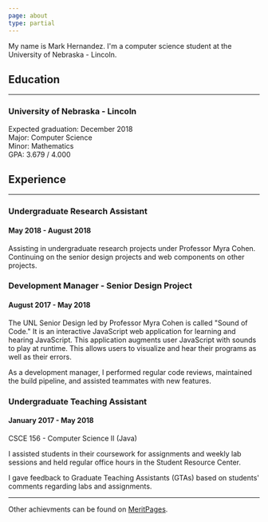 ```yaml
---
page: about
type: partial
---
```


My name is Mark Hernandez. I'm a computer science student at the University of Nebraska - Lincoln.

## Education

---

### University of Nebraska - Lincoln

Expected graduation: December 2018<br />
Major: Computer Science<br />
Minor: Mathematics<br />
GPA: 3.679 / 4.000

## Experience

---

### Undergraduate Research Assistant

#### May 2018 - August 2018

Assisting in undergraduate research projects under Professor Myra Cohen. Continuing on the senior design projects and web components on other projects.

### Development Manager - Senior Design Project

#### August 2017 - May 2018

The UNL Senior Design led by Professor Myra Cohen is called "Sound of Code." It is an interactive JavaScript web application for learning and hearing JavaScript. This application augments user JavaScript with sounds to play at runtime. This allows users to visualize and hear their programs as well as their errors.

As a development manager, I performed regular code reviews, maintained the build pipeline, and assisted teammates with new features.

### Undergraduate Teaching Assistant

#### January 2017 - May 2018

CSCE 156 - Computer Science II (Java)

I assisted students in their coursework for assignments and weekly lab sessions and held regular office hours in the Student Resource Center.

I gave feedback to Graduate Teaching Assistants (GTAs) based on students' comments regarding labs and assignments.

---

Other achievments can be found on [MeritPages](https://meritpages.com/MarkHernandez).
